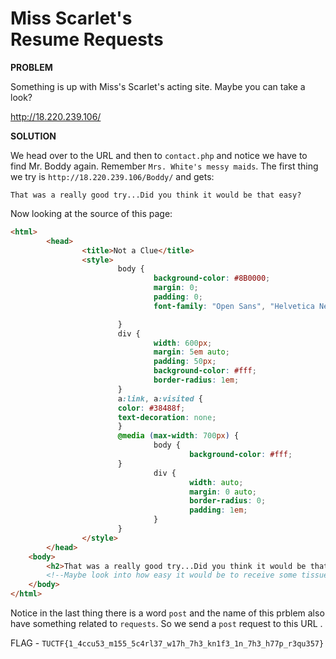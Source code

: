 # Miss Scarlet's <br> Resume Requests

__PROBLEM__

Something is up with Miss's Scarlet's acting site. Maybe you can take a look?

http://18.220.239.106/

__SOLUTION__

We head over to the URL and then to `contact.php` and notice we have to find Mr. Boddy again. Remember `Mrs. White's messy maids`. The first thing we try is `http://18.220.239.106/Boddy/` and gets:

```
That was a really good try...Did you think it would be that easy?
```

Now looking at the source of this page:

```html
<html>
        <head>
                <title>Not a Clue</title>
                <style>
                        body {
                                background-color: #8B0000;
                                margin: 0;
                                padding: 0;
                                font-family: "Open Sans", "Helvetica Neue", Helvetica, Arial, sans-serif;

                        }
                        div {
                                width: 600px;
                                margin: 5em auto;
                                padding: 50px;
                                background-color: #fff;
                                border-radius: 1em;
                        }
                        a:link, a:visited {
                        color: #38488f;
                        text-decoration: none;
                        }
                        @media (max-width: 700px) {
                                body {
                                        background-color: #fff;
                        }
                                div {
                                        width: auto;
                                        margin: 0 auto;
                                        border-radius: 0;
                                        padding: 1em;
                                }
                        }
                </style>
        </head>
    <body>
        <h2>That was a really good try...Did you think it would be that easy?
        <!--Maybe look into how easy it would be to receive some tissues in the 'post'--></h2>
    </body>
</html>
```

Notice in the last thing there is a word `post` and the name of this prblem also have something related to `requests`. So we send a `post` request to this URL .

FLAG - `TUCTF{1_4ccu53_m155_5c4rl37_w17h_7h3_kn1f3_1n_7h3_h77p_r3qu357}`
